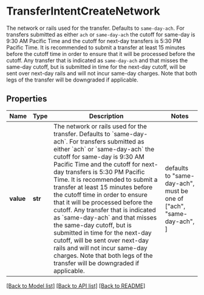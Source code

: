 # TransferIntentCreateNetwork

The network or rails used for the transfer. Defaults to `same-day-ach`.  For transfers submitted as either `ach` or `same-day-ach` the cutoff for same-day is 9:30 AM Pacific Time and the cutoff for next-day transfers is 5:30 PM Pacific Time. It is recommended to submit a transfer at least 15 minutes before the cutoff time in order to ensure that it will be processed before the cutoff. Any transfer that is indicated as `same-day-ach` and that misses the same-day cutoff, but is submitted in time for the next-day cutoff, will be sent over next-day rails and will not incur same-day charges. Note that both legs of the transfer will be downgraded if applicable.

## Properties
Name | Type | Description | Notes
------------ | ------------- | ------------- | -------------
**value** | **str** | The network or rails used for the transfer. Defaults to &#x60;same-day-ach&#x60;.  For transfers submitted as either &#x60;ach&#x60; or &#x60;same-day-ach&#x60; the cutoff for same-day is 9:30 AM Pacific Time and the cutoff for next-day transfers is 5:30 PM Pacific Time. It is recommended to submit a transfer at least 15 minutes before the cutoff time in order to ensure that it will be processed before the cutoff. Any transfer that is indicated as &#x60;same-day-ach&#x60; and that misses the same-day cutoff, but is submitted in time for the next-day cutoff, will be sent over next-day rails and will not incur same-day charges. Note that both legs of the transfer will be downgraded if applicable. | defaults to "same-day-ach",  must be one of ["ach", "same-day-ach", ]

[[Back to Model list]](../README.md#documentation-for-models) [[Back to API list]](../README.md#documentation-for-api-endpoints) [[Back to README]](../README.md)


